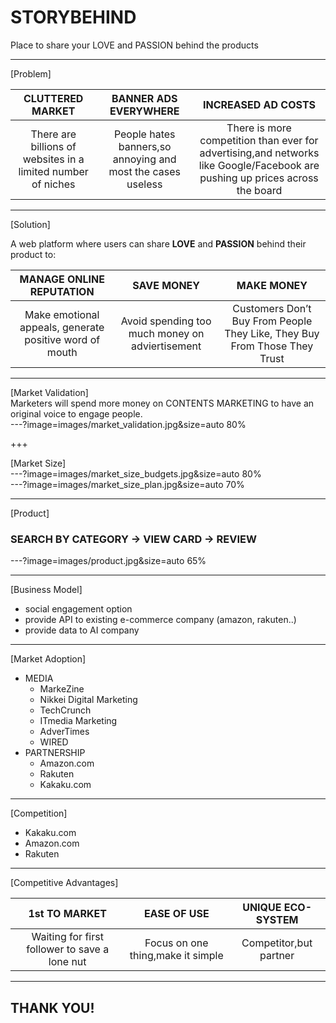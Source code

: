 # STORYBEHIND  
Place to share your LOVE and PASSION behind the products

---
[Problem]  

|__CLUTTERED MARKET__|__BANNER ADS EVERYWHERE__|__INCREASED AD COSTS__|
|:--:|:--:|:--:|
|There are billions of websites in a limited number of niches|People hates banners,so annoying and most the cases useless|There is more competition than ever for advertising,and networks like Google/Facebook are pushing up prices across the board|

---
[Solution]  

A web platform where users can share __LOVE__ and __PASSION__ behind their product to: 

|__MANAGE ONLINE REPUTATION__|__SAVE MONEY__ |__MAKE MONEY__|
|:--:|:--:|:--:|
|Make emotional appeals, generate positive word of mouth|Avoid spending too much money on adviertisement|Customers Don’t Buy From People They Like, They Buy From Those They Trust|

---
[Market Validation]  
Marketers will spend more money on CONTENTS MARKETING to have an original voice to engage people.  
---?image=images/market_validation.jpg&size=auto 80% 

+++

[Market Size]  
---?image=images/market_size_budgets.jpg&size=auto 80%  
---?image=images/market_size_plan.jpg&size=auto 70%  

---
[Product] 
### SEARCH BY CATEGORY -> VIEW CARD -> REVIEW
---?image=images/product.jpg&size=auto 65% 

---
[Business Model]  

- social engagement option
- provide API to existing e-commerce company (amazon, rakuten..)
- provide data to AI company

---
[Market Adoption]  

- MEDIA
    + MarkeZine
    + Nikkei Digital Marketing
    + TechCrunch
    + ITmedia Marketing
    + AdverTimes
    + WIRED
- PARTNERSHIP
    + Amazon.com
    + Rakuten
    + Kakaku.com


---
[Competition]  

- Kakaku.com
- Amazon.com
- Rakuten

---
[Competitive Advantages]  

|__1st TO MARKET__|__EASE OF USE__ |__UNIQUE ECO-SYSTEM__|
|:--:|:--:|:--:|
|Waiting for first follower to save a lone nut|Focus on one thing,make it simple|Competitor,but partner|

---
## THANK YOU!
